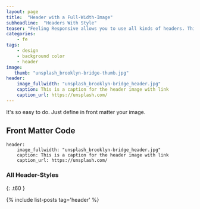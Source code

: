```yaml
---
layout: page
title:  "Header with a Full-Width-Image"
subheadline:  "Headers With Style"
teaser: "Feeling Responsive allows you to use all kinds of headers. This example shows a header with a <em>full-width-image</em>."
categories:
    - fe
tags:
    - design
    - background color
    - header
image:
   thumb: "unsplash_brooklyn-bridge-thumb.jpg"
header:
    image_fullwidth: "unsplash_brooklyn-bridge_header.jpg"
    caption: This is a caption for the header image with link
    caption_url: https://unsplash.com/
---
```

It's so easy to do. Just define in front matter your image.
<!--more-->

## Front Matter Code

~~~
header:
    image_fullwidth: "unsplash_brooklyn-bridge_header.jpg"
    caption: This is a caption for the header image with link
    caption_url: https://unsplash.com/
~~~



### All Header-Styles 
{: .t60 }

{% include list-posts tag='header' %}